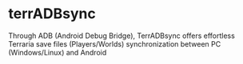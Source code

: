 # terrADBsync
 Through ADB (Android Debug Bridge), TerrADBsync offers effortless Terraria save files (Players/Worlds) synchronization between PC (Windows/Linux) and Android 
